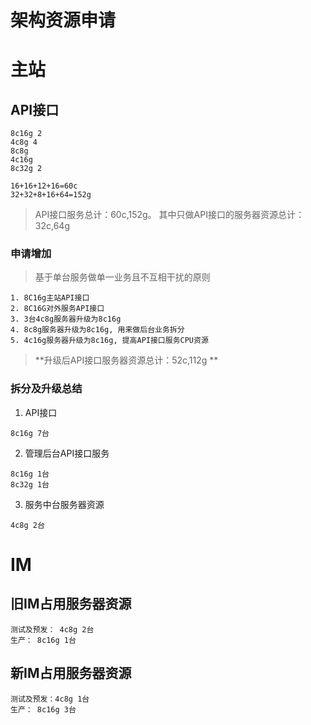 # 架构资源申请
# 主站
## API接口

```
8c16g 2
4c8g 4
8c8g
4c16g
8c32g 2

16+16+12+16=60c
32+32+8+16+64=152g
```  

>API接口服务总计：60c,152g。
>其中只做API接口的服务器资源总计：32c,64g

### 申请增加
> 基于单台服务做单一业务且不互相干扰的原则   

```
1. 8C16g主站API接口
2. 8C16G对外服务API接口  
3. 3台4c8g服务器升级为8c16g  
4. 8c8g服务器升级为8c16g, 用来做后台业务拆分
5. 4c16g服务器升级为8c16g, 提高API接口服务CPU资源
```

> **升级后API接口服务器资源总计：52c,112g ** 
  
### 拆分及升级总结  
1. API接口  
```
8c16g 7台 
```

2. 管理后台API接口服务  

```
8c16g 1台
8c32g 1台
```

3. 服务中台服务器资源

```
4c8g 2台
```

# IM
## 旧IM占用服务器资源

```
测试及预发： 4c8g 2台
生产： 8c16g 1台
```

## 新IM占用服务器资源

```
测试及预发：4c8g 1台
生产： 8c16g 3台
```